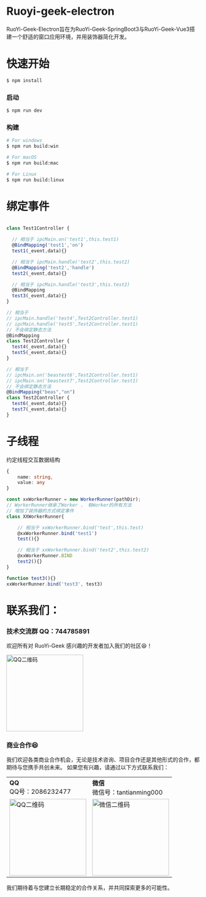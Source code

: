 # Ruoyi-geek-electron

RuoYi-Geek-Electron旨在为RuoYi-Geek-SpringBoot3与RuoYi-Geek-Vue3搭建一个舒适的窗口应用环境，并用装饰器简化开发。

# 快速开始

```bash
$ npm install
```

### 启动

```bash
$ npm run dev
```

### 构建

```bash
# For windows
$ npm run build:win

# For macOS
$ npm run build:mac

# For Linux
$ npm run build:linux
```

# 绑定事件

```ts

class Test1Controller {

  // 相当于 ipcMain.on('test1',this.test1)
  @BindMapping('test1','on') 
  test1(_event,data){}

  // 相当于 ipcMain.handle('test2',this.test2)
  @BindMapping('test2','handle') 
  test2(_event,data){}

  // 相当于 ipcMain.handle('test3',this.test2)
  @BindMapping
  test3(_event,data){}
}

// 相当于
// ipcMain.handle('test4',Test2Controller.test1)
// ipcMain.handle('test5',Test2Controller.test1)
// 不会绑定静态方法
@BindMapping
class Test2Controller {
  test4(_event,data){}
  test5(_event,data){}
}

// 相当于
// ipcMain.on('beastest6',Test2Controller.test1)
// ipcMain.on('beastest7',Test2Controller.test1)
// 不会绑定静态方法
@BindMapping("beas","on")
class Test2Controller {
  test6(_event,data){}
  test7(_event,data){}
}

```

# 子线程

约定线程交互数据结构

```ts
{ 
    name: string, 
    value: any 
}
```

```ts
const xxWorkerRunner = new WorkerRunner(pathDir);
// WorkerRunner继承了Worker ， 有Worker的所有方法
// 增加了装饰器的方式绑定事件
class XXWorkerRunner{

    // 相当于 xxWorkerRunner.bind('test',this.test)
    @xxWorkerRunner.bind('test1')
    test(){}

    // 相当于 xxWorkerRunner.bind('test2',this.test2)
    @xxWorkerRunner.BIND
    test2(){}
}

function test3(){}
xxWorkerRunner.bind('test3', test3)

```

# 联系我们：

### 技术交流群 QQ：744785891

欢迎所有对 RuoYi-Geek 感兴趣的开发者加入我们的社区😆！

<img src="https://foruda.gitee.com/images/1736235208931843340/f1b736ab_9844561.png" alt="QQ二维码" width="200"/>

### 商业合作😆

我们欢迎各类商业合作机会，无论是技术咨询、项目合作还是其他形式的合作，都期待与您携手共创未来。
如果您有兴趣，请通过以下方式联系我们：

<table>
  <tr>
    <td>
      <strong>QQ</strong><br/>
      QQ号：2086232477  
    </td>
    <td>
      <strong>微信</strong><br/>
      微信号：tantianming000  
    </td>
  </tr>
    <tr>
        <td>
            <img src="https://foruda.gitee.com/images/1736318136310918813/b2ebdfc0_9844561.png "qq.png"" alt="QQ二维码" width="200"/>
        </td>
        <td>
              <img src="https://foruda.gitee.com/images/1736318189364714229/a6020034_9844561.png "wx.png"" alt="微信二维码" width="200"/>
        </td>
    </tr>
</table>

我们期待着与您建立长期稳定的合作关系，并共同探索更多的可能性。
